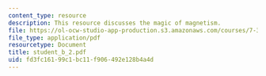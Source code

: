 ```yaml
---
content_type: resource
description: This resource discusses the magic of magnetism.
file: https://ol-ocw-studio-app-production.s3.amazonaws.com/courses/7-349-biological-computing-at-the-crossroads-of-engineering-and-science-spring-2005/fd3fc16199c1bc11f906492e128b4a4d_student_b_2.pdf
file_type: application/pdf
resourcetype: Document
title: student_b_2.pdf
uid: fd3fc161-99c1-bc11-f906-492e128b4a4d
---
```

